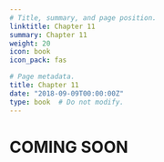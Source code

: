 ```yaml
---
# Title, summary, and page position.
linktitle: Chapter 11
summary: Chapter 11
weight: 20
icon: book
icon_pack: fas

# Page metadata.
title: Chapter 11
date: "2018-09-09T00:00:00Z"
type: book  # Do not modify.
---
```


# COMING SOON